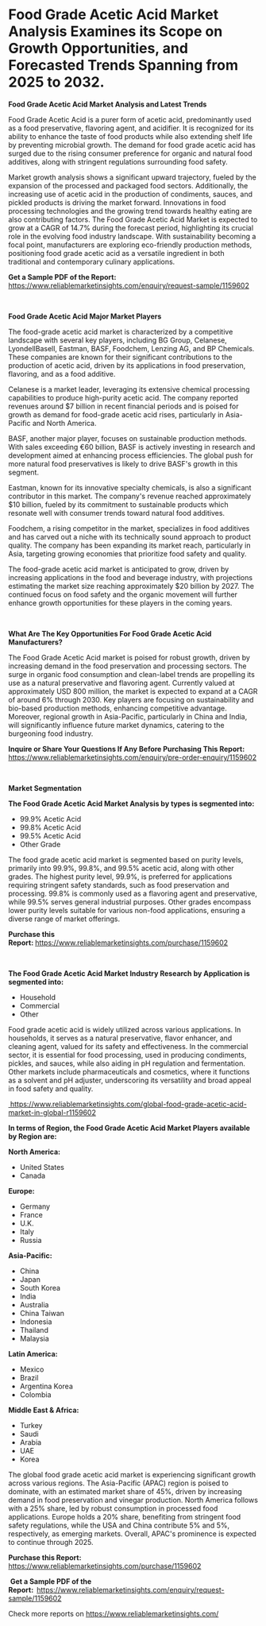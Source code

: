 <p><h1>Food Grade Acetic Acid Market Analysis Examines its Scope on Growth Opportunities, and Forecasted Trends Spanning from 2025 to 2032.</h1></p><p><strong>Food Grade Acetic Acid Market Analysis and Latest Trends</strong></p>
<p><p>Food Grade Acetic Acid is a purer form of acetic acid, predominantly used as a food preservative, flavoring agent, and acidifier. It is recognized for its ability to enhance the taste of food products while also extending shelf life by preventing microbial growth. The demand for food grade acetic acid has surged due to the rising consumer preference for organic and natural food additives, along with stringent regulations surrounding food safety.</p><p>Market growth analysis shows a significant upward trajectory, fueled by the expansion of the processed and packaged food sectors. Additionally, the increasing use of acetic acid in the production of condiments, sauces, and pickled products is driving the market forward. Innovations in food processing technologies and the growing trend towards healthy eating are also contributing factors. The Food Grade Acetic Acid Market is expected to grow at a CAGR of 14.7% during the forecast period, highlighting its crucial role in the evolving food industry landscape. With sustainability becoming a focal point, manufacturers are exploring eco-friendly production methods, positioning food grade acetic acid as a versatile ingredient in both traditional and contemporary culinary applications.</p></p>
<p><strong>Get a Sample PDF of the Report:&nbsp;</strong> <a href="https://www.reliablemarketinsights.com/enquiry/request-sample/1159602?utm_campaign=3535&utm_medium=2&utm_source=Github&utm_content=ia&utm_term=22032025&utm_id=food-grade-acetic-acid">https://www.reliablemarketinsights.com/enquiry/request-sample/1159602</a></p>
<p>&nbsp;</p>
<p><strong>Food Grade Acetic Acid Major Market Players</strong></p>
<p><p>The food-grade acetic acid market is characterized by a competitive landscape with several key players, including BG Group, Celanese, LyondellBasell, Eastman, BASF, Foodchem, Lenzing AG, and BP Chemicals. These companies are known for their significant contributions to the production of acetic acid, driven by its applications in food preservation, flavoring, and as a food additive.</p><p>Celanese is a market leader, leveraging its extensive chemical processing capabilities to produce high-purity acetic acid. The company reported revenues around $7 billion in recent financial periods and is poised for growth as demand for food-grade acetic acid rises, particularly in Asia-Pacific and North America.</p><p>BASF, another major player, focuses on sustainable production methods. With sales exceeding €60 billion, BASF is actively investing in research and development aimed at enhancing process efficiencies. The global push for more natural food preservatives is likely to drive BASF's growth in this segment.</p><p>Eastman, known for its innovative specialty chemicals, is also a significant contributor in this market. The company's revenue reached approximately $10 billion, fueled by its commitment to sustainable products which resonate well with consumer trends toward natural food additives.</p><p>Foodchem, a rising competitor in the market, specializes in food additives and has carved out a niche with its technically sound approach to product quality. The company has been expanding its market reach, particularly in Asia, targeting growing economies that prioritize food safety and quality.</p><p>The food-grade acetic acid market is anticipated to grow, driven by increasing applications in the food and beverage industry, with projections estimating the market size reaching approximately $20 billion by 2027. The continued focus on food safety and the organic movement will further enhance growth opportunities for these players in the coming years.</p></p>
<p>&nbsp;</p>
<p><strong>What Are The Key Opportunities For Food Grade Acetic Acid Manufacturers?</strong></p>
<p><p>The Food Grade Acetic Acid market is poised for robust growth, driven by increasing demand in the food preservation and processing sectors. The surge in organic food consumption and clean-label trends are propelling its use as a natural preservative and flavoring agent. Currently valued at approximately USD 800 million, the market is expected to expand at a CAGR of around 6% through 2030. Key players are focusing on sustainability and bio-based production methods, enhancing competitive advantage. Moreover, regional growth in Asia-Pacific, particularly in China and India, will significantly influence future market dynamics, catering to the burgeoning food industry.</p></p>
<p><strong>Inquire or Share Your Questions If Any Before Purchasing This Report:</strong> <a href="https://www.reliablemarketinsights.com/enquiry/pre-order-enquiry/1159602?utm_campaign=3535&utm_medium=2&utm_source=Github&utm_content=ia&utm_term=22032025&utm_id=food-grade-acetic-acid">https://www.reliablemarketinsights.com/enquiry/pre-order-enquiry/1159602</a></p>
<p>&nbsp;</p>
<p><strong>Market Segmentation</strong></p>
<p><strong>The Food Grade Acetic Acid Market Analysis by types is segmented into:</strong></p>
<p><ul><li>99.9% Acetic Acid</li><li>99.8% Acetic Acid</li><li>99.5% Acetic Acid</li><li>Other Grade</li></ul></p>
<p><p>The food grade acetic acid market is segmented based on purity levels, primarily into 99.9%, 99.8%, and 99.5% acetic acid, along with other grades. The highest purity level, 99.9%, is preferred for applications requiring stringent safety standards, such as food preservation and processing. 99.8% is commonly used as a flavoring agent and preservative, while 99.5% serves general industrial purposes. Other grades encompass lower purity levels suitable for various non-food applications, ensuring a diverse range of market offerings.</p></p>
<p><strong>Purchase this Report:&nbsp;</strong><a href="https://www.reliablemarketinsights.com/purchase/1159602?utm_campaign=3535&utm_medium=2&utm_source=Github&utm_content=ia&utm_term=22032025&utm_id=food-grade-acetic-acid">https://www.reliablemarketinsights.com/purchase/1159602</a></p>
<p>&nbsp;</p>
<p><strong>The Food Grade Acetic Acid Market Industry Research by Application is segmented into:</strong></p>
<p><ul><li>Household</li><li>Commercial</li><li>Other</li></ul></p>
<p><p>Food grade acetic acid is widely utilized across various applications. In households, it serves as a natural preservative, flavor enhancer, and cleaning agent, valued for its safety and effectiveness. In the commercial sector, it is essential for food processing, used in producing condiments, pickles, and sauces, while also aiding in pH regulation and fermentation. Other markets include pharmaceuticals and cosmetics, where it functions as a solvent and pH adjuster, underscoring its versatility and broad appeal in food safety and quality.</p></p>
<p><a href="https://www.reliablemarketinsights.com/global-food-grade-acetic-acid-market-in-global-r1159602?utm_campaign=3535&utm_medium=2&utm_source=Github&utm_content=ia&utm_term=22032025&utm_id=food-grade-acetic-acid">&nbsp;https://www.reliablemarketinsights.com/global-food-grade-acetic-acid-market-in-global-r1159602</a></p>
<p><strong>In terms of Region, the Food Grade Acetic Acid Market Players available by Region are:</strong></p>
<p>
    <p> <strong> North America: </strong>
        <ul>
            <li>United States</li>
            <li>Canada</li>
        </ul>
        </p> 
    <p> <strong> Europe: </strong>
        <ul>
            <li>Germany</li>
            <li>France</li>
            <li>U.K.</li>
            <li>Italy</li>
            <li>Russia</li>
        </ul>
        </p> 
    <p> <strong> Asia-Pacific: </strong>
        <ul>
            <li>China</li>
            <li>Japan</li>
            <li>South Korea</li>
            <li>India</li>
            <li>Australia</li>
            <li>China Taiwan</li>
            <li>Indonesia</li>
            <li>Thailand</li>
            <li>Malaysia</li>
        </ul>
        </p> 
    <p> <strong> Latin America: </strong>
        <ul>
            <li>Mexico</li>
            <li>Brazil</li>
            <li>Argentina Korea</li>
            <li>Colombia</li>
        </ul>
        </p> 
    <p> <strong> Middle East & Africa: </strong>
        <ul>
            <li>Turkey</li>
            <li>Saudi</li>
            <li>Arabia</li>
            <li>UAE</li>
            <li>Korea</li>
        </ul>
    </p>
    </p>
<p><p>The global food grade acetic acid market is experiencing significant growth across various regions. The Asia-Pacific (APAC) region is poised to dominate, with an estimated market share of 45%, driven by increasing demand in food preservation and vinegar production. North America follows with a 25% share, led by robust consumption in processed food applications. Europe holds a 20% share, benefiting from stringent food safety regulations, while the USA and China contribute 5% and 5%, respectively, as emerging markets. Overall, APAC's prominence is expected to continue through 2025.</p></p>
<p><strong>Purchase this Report: </strong><a href="https://www.reliablemarketinsights.com/purchase/1159602?utm_campaign=3535&utm_medium=2&utm_source=Github&utm_content=ia&utm_term=22032025&utm_id=food-grade-acetic-acid">https://www.reliablemarketinsights.com/purchase/1159602</a></p>
<p>&nbsp;<strong>Get a Sample PDF of the Report:&nbsp;&nbsp;</strong><a href="https://www.reliablemarketinsights.com/enquiry/request-sample/1159602?utm_campaign=3535&utm_medium=2&utm_source=Github&utm_content=ia&utm_term=22032025&utm_id=food-grade-acetic-acid">https://www.reliablemarketinsights.com/enquiry/request-sample/1159602</a></p>
<p><strong></strong></p>
<p>Check more reports on <a href="https://www.reliablemarketinsights.com/?utm_campaign=3535&utm_medium=2&utm_source=Github&utm_content=ia&utm_term=22032025&utm_id=food-grade-acetic-acid">https://www.reliablemarketinsights.com/</a></p>